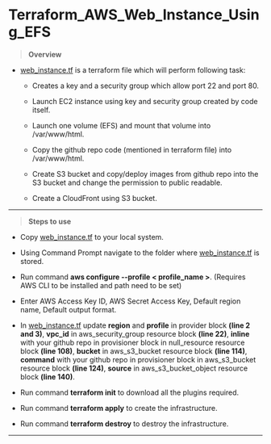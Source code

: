 # Terraform_AWS_Web_Instance_Using_EFS
>**Overview**
* [web_instance.tf](https://github.com/Icyshaman/Terraform_AWS_Web_Instance_Using_EFS/blob/master/web_instance.tf) is a terraform file which will perform following task:
    
    * Creates a key and a security group which allow port 22 and port 80.
    
    * Launch EC2 instance using key and security group created by code itself.

    * Launch one volume (EFS) and mount that volume into /var/www/html.

    * Copy the github repo code (mentioned in terraform file) into /var/www/html.

    * Create S3 bucket and copy/deploy images from github repo into the S3 bucket and change the permission to public readable.

    * Create a CloudFront using S3 bucket.
***
>**Steps to use**
* Copy [web_instance.tf](https://github.com/Icyshaman/Terraform_AWS_Web_Instance_Using_EFS/blob/master/web_instance.tf) to your local system.

* Using Command Prompt navigate to the folder where [web_instance.tf](https://github.com/Icyshaman/Terraform_AWS_Web_Instance/blob/master/web_instance.tf) is stored.

* Run command **aws configure --profile < profile_name >**. (Requires AWS CLI to be installed and path need to be set)

* Enter AWS Access Key ID, AWS Secret Access Key, Default region name, Default output format.

* In [web_instance.tf](https://github.com/Icyshaman/Terraform_AWS_Web_Instance/blob/master/web_instance.tf) update **region** and **profile** in provider block **(line 2 and 3)**, **vpc_id** in aws_security_group resource block **(line 22)**, **inline** with your github repo in provisioner block in null_resource resource block **(line 108)**, **bucket** in aws_s3_bucket resource block **(line 114)**, **command** with your github repo in provisioner block in aws_s3_bucket resource block **(line 124)**, **source** in aws_s3_bucket_object resource block **(line 140)**.

* Run command **terraform init** to download all the plugins required.

* Run command **terraform apply** to create the infrastructure.

* Run command **terraform destroy** to destroy the infrastructure.
***
